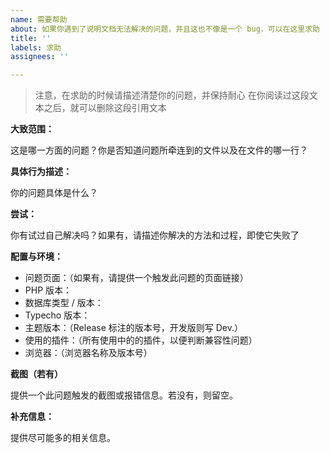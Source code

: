 ```yaml
---
name: 需要帮助
about: 如果你遇到了说明文档无法解决的问题，并且这也不像是一个 bug，可以在这里求助
title: ''
labels: 求助
assignees: ''

---
```


> 注意，在求助的时候请描述清楚你的问题，并保持耐心
> 在你阅读过这段文本之后，就可以删除这段引用文本

**大致范围：**

这是哪一方面的问题？你是否知道问题所牵连到的文件以及在文件的哪一行？

**具体行为描述：**

你的问题具体是什么？

**尝试：**

你有试过自己解决吗？如果有，请描述你解决的方法和过程，即使它失败了

**配置与环境：**

- 问题页面：（如果有，请提供一个触发此问题的页面链接）
- PHP 版本：
- 数据库类型 / 版本：
- Typecho 版本：
- 主题版本：（Release 标注的版本号，开发版则写 Dev.）
- 使用的插件：（所有使用中的的插件，以便判断兼容性问题）
- 浏览器：（浏览器名称及版本号）

**截图（若有）**

提供一个此问题触发的截图或报错信息。若没有，则留空。

**补充信息：**

提供尽可能多的相关信息。
